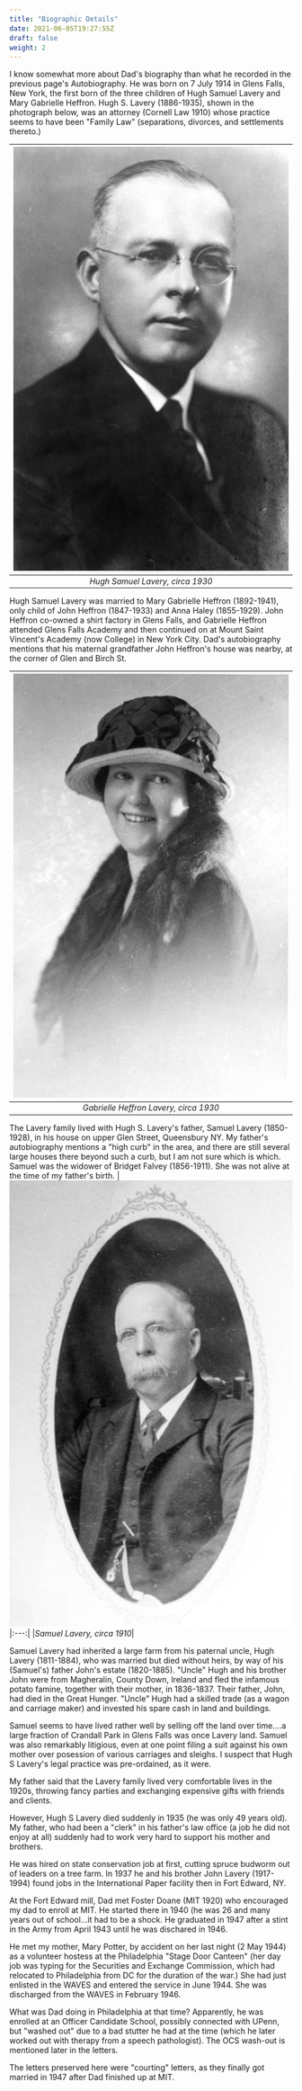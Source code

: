 ```yaml
---
title: "Biographic Details"
date: 2021-06-05T19:27:55Z
draft: false
weight: 2
---
```

I know somewhat more about Dad's biography than what he recorded in the
previous page's Autobiography. He was born on 7 July 1914 in Glens Falls, 
New York, the first born of the three children of Hugh Samuel Lavery 
and Mary Gabrielle Heffron.  Hugh S. Lavery (1886-1935), shown in the photograph below,
was an attorney (Cornell Law 1910) whose practice seems to have been "Family Law" (separations, divorces, and settlements thereto.)

| ![portrait HHL](HughSLavery.jpg?height=300px) |
|:---:|
|*Hugh Samuel Lavery, circa 1930*|

Hugh Samuel Lavery was married to Mary Gabrielle Heffron (1892-1941), only child of John Heffron (1847-1933) and Anna Haley (1855-1929).
John Heffron co-owned a shirt factory in Glens Falls, and Gabrielle Heffron attended Glens Falls Academy and then continued on at Mount Saint Vincent's Academy (now College) in New York City. Dad's autobiography
mentions that his maternal grandfather John Heffron's house was nearby, at the corner of Glen and Birch St. 

| ![Gabrielle Portrait](GabrielleHeffron.jpg?height=300px) |
|:---:|
|*Gabrielle Heffron Lavery, circa 1930*|

The Lavery family lived with Hugh S. Lavery's father, Samuel Lavery (1850-1928), in his house on 
upper Glen Street, Queensbury NY.  My father's autobiography mentions a "high curb" in the area, and there are still several large houses there beyond such a  curb, but I am not sure which is which. Samuel was the widower of Bridget Falvey (1856-1911).  She was not alive at the time of my father's birth.
| ![Portrait Samuel Lavery](SamuelLavery.jpg?height=300px)
|:---:|
|*Samuel Lavery, circa 1910*|

Samuel Lavery had inherited a large farm from his paternal uncle, Hugh Lavery (1811-1884), who was married but died without heirs, by way of his (Samuel's) father John's estate (1820-1885). "Uncle" Hugh and his brother John were from Magheralin, County Down, Ireland and fled the infamous potato famine, together with their mother, in 1836-1837. Their father, John, had died in the Great Hunger.  "Uncle" Hugh had a skilled trade (as a wagon and carriage maker) and invested his spare cash in land and buildings.

Samuel seems to have lived rather well by selling off the land over time....a large fraction of Crandall Park in Glens Falls was once Lavery land.
Samuel was also remarkably litigious, even at one point filing a suit against his own mother over posession of various carriages and sleighs.  I suspect that Hugh S Lavery's legal practice was pre-ordained, as it were.

My father said that the Lavery family lived very comfortable lives in the 1920s, throwing fancy parties and exchanging expensive gifts with friends and clients.

However, Hugh S Lavery died suddenly in 1935 (he was only 49 years old). My father, who had been a "clerk" in his father's law office (a job he did not enjoy at all) suddenly had to work very hard to support his mother and brothers.   

He was hired on state conservation job at first, cutting spruce budworm out of leaders on a tree farm. In 1937 he and his brother John Lavery (1917-1994) found jobs in the International Paper facility then in Fort Edward, NY.

At the Fort Edward mill, Dad met Foster Doane (MIT 1920) who encouraged my dad to enroll at MIT. He started there in 1940 (he was 26 and many years out of school...it had to be a shock. He graduated in 1947 after a stint in the Army from April 1943 until he was dischared in 1946.  

He met my mother, Mary Potter, by accident on her last night (2 May 1944) as a volunteer hostess at the Philadelphia "Stage Door Canteen" (her day job was typing for the Securities and Exchange Commission, 
which had relocated to Philadelphia from DC for the duration of the war.) She had just enlisted in the WAVES and entered the service in June 1944. She was discharged from the WAVES in February 1946. 

What was Dad doing in Philadelphia at that time? Apparently, he was enrolled at an Officer Candidate School, possibly connected with UPenn, but "washed out" due to a bad stutter he had at the time (which he later worked out with therapy from a speech pathologist).  The OCS wash-out is mentioned later in the letters. 
 
The letters preserved here were "courting" letters, as they finally got married in 1947 after Dad finished up at MIT.

